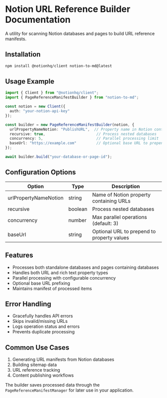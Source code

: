 # Notion URL Reference Builder Documentation

A utility for scanning Notion databases and pages to build URL reference manifests.

## Installation

```bash
npm install @notionhq/client notion-to-md@latest
```

## Usage Example

```typescript
import { Client } from "@notionhq/client";
import { PageReferenceManifestBuilder } from "notion-to-md";

const notion = new Client({
  auth: "your-notion-api-key"
});

const builder = new PageReferenceManifestBuilder(notion, {
  urlPropertyNameNotion: "PublishURL",  // Property name in Notion containing URLs
  recursive: true,                       // Process nested databases
  concurrency: 5,                        // Parallel processing limit
  baseUrl: "https://example.com"         // Optional base URL to prepend
});

await builder.build("your-database-or-page-id");
```

## Configuration Options

| Option | Type | Description |
|--------|------|-------------|
| urlPropertyNameNotion | string | Name of Notion property containing URLs |
| recursive | boolean | Process nested databases |
| concurrency | number | Max parallel operations (default: 3) |
| baseUrl | string | Optional URL to prepend to property values |

## Features

- Processes both standalone databases and pages containing databases
- Handles both URL and rich text property types
- Parallel processing with configurable concurrency
- Optional base URL prefixing
- Maintains manifest of processed items

## Error Handling

- Gracefully handles API errors
- Skips invalid/missing URLs
- Logs operation status and errors
- Prevents duplicate processing

## Common Use Cases

1. Generating URL manifests from Notion databases
2. Building sitemap data
3. URL reference tracking
4. Content publishing workflows

The builder saves processed data through the `PageReferenceManifestManager` for later use in your application.
